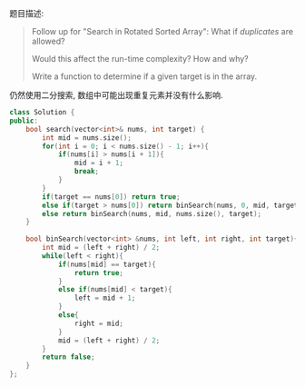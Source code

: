 题目描述:

> Follow up for "Search in Rotated Sorted Array":
> What if *duplicates* are allowed?
>
> Would this affect the run-time complexity? How and why?
>
> Write a function to determine if a given target is in the array.

仍然使用二分搜索, 数组中可能出现重复元素并没有什么影响.

```c++
class Solution {
public:
    bool search(vector<int>& nums, int target) {
        int mid = nums.size();
        for(int i = 0; i < nums.size() - 1; i++){
            if(nums[i] > nums[i + 1]){
                mid = i + 1;
                break;
            }
        }
        if(target == nums[0]) return true;
        else if(target > nums[0]) return binSearch(nums, 0, mid, target);
        else return binSearch(nums, mid, nums.size(), target);
    }
    
    bool binSearch(vector<int> &nums, int left, int right, int target){
        int mid = (left + right) / 2;
        while(left < right){
            if(nums[mid] == target){
                return true;
            }
            else if(nums[mid] < target){
                left = mid + 1;
            }
            else{
                right = mid;
            }
            mid = (left + right) / 2;
        }
        return false;
    }
};
```

